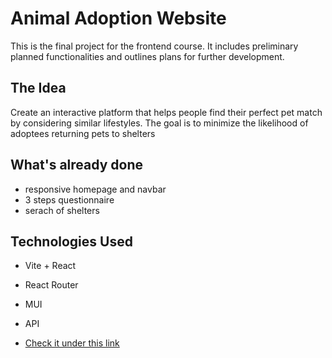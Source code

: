# Animal Adoption Website

This is the final project for the frontend course. It includes preliminary planned functionalities and outlines plans for further development.

## The Idea

Create an interactive platform that helps people find their perfect pet match by considering similar lifestyles. The goal is to minimize the likelihood of adoptees returning pets to shelters

## What's already done

- responsive homepage and navbar
- 3 steps questionnaire
- serach of shelters

## Technologies Used

- Vite + React
- React Router
- MUI
- API

- [Check it under this link](https://adopt-friend.netlify.app/)
